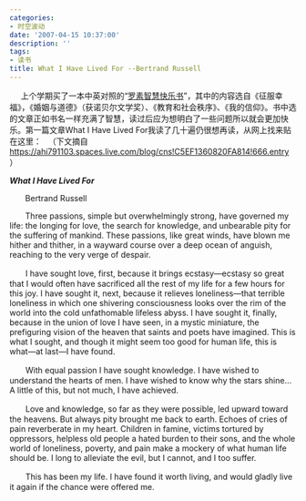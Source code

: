```yaml
---
categories:
- 时空波动
date: '2007-04-15 10:37:00'
description: ''
tags:
- 读书
title: What I Have Lived For --Bertrand Russell
---
```

     上个学期买了一本中英对照的“[罗素智慧快乐书](https://product.dangdang.com/product.aspx?product_id=9179683)”，其中的内容选自《征服幸福》，《婚姻与道德》（获诺贝尔文学奖）、《教育和社会秩序》、《我的信仰》。书中选的文章正如书名一样充满了智慧，读过后应为想明白了一些问题所以就会更加快乐。第一篇文章What I Have Lived For我读了几十遍仍很想再读，从网上找来贴在这里：
 
（下文摘自[https://ahi791103\.spaces.live.com/blog/cns!C5EF1360820FA814!666\.entry](https://ahi791103.spaces.live.com/blog/cns!C5EF1360820FA814!666.entry)）

***What I Have Lived For***


       Bertrand Russell



       Three passions, simple but overwhelmingly strong, have governed my life: the longing for love, the search for knowledge, and unbearable pity for the suffering of mankind. These passions, like great winds, have blown me hither and thither, in a wayward course over a deep ocean of anguish, reaching to the very verge of despair. 


　　I have sought love, first, because it brings ecstasy—ecstasy so great that I would often have sacrificed all the rest of my life for a few hours for this joy. I have sought it, next, because it relieves loneliness—that terrible loneliness in which one shivering consciousness looks over the rim of the world into the cold unfathomable lifeless abyss. I have sought it, finally, because in the union of love I have seen, in a mystic miniature, the prefiguring vision of the heaven that saints and poets have imagined. This is what I sought, and though it might seem too good for human life, this is what—at last—I have found. 


　　With equal passion I have sought knowledge. I have wished to understand the hearts of men. I have wished to know why the stars shine…A little of this, but not much, I have achieved. 


　　Love and knowledge, so far as they were possible, led upward toward the heavens. But always pity brought me back to earth. Echoes of cries of pain reverberate in my heart. Children in famine, victims tortured by oppressors, helpless old people a hated burden to their sons, and the whole world of loneliness, poverty, and pain make a mockery of what human life should be. I long to alleviate the evil, but I cannot, and I too suffer. 


　　This has been my life. I have found it worth living, and would gladly live it again if the chance were offered me. 

